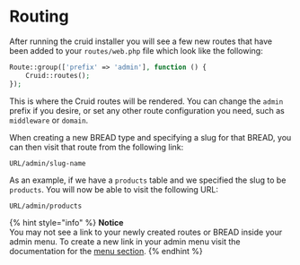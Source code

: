 # Routing

After running the cruid installer you will see a few new routes that have been added to your `routes/web.php` file which look like the following:

```php
Route::group(['prefix' => 'admin'], function () {
    Cruid::routes();
});
```

This is where the Cruid routes will be rendered. You can change the `admin` prefix if you desire, or set any other route configuration you need, such as `middleware` or `domain`.

When creating a new BREAD type and specifying a slug for that BREAD, you can then visit that route from the following link:

```text
URL/admin/slug-name
```

As an example, if we have a `products` table and we specified the slug to be `products`. You will now be able to visit the following URL:

```text
URL/admin/products
```

{% hint style="info" %}
**Notice**  
You may not see a link to your newly created routes or BREAD inside your admin menu. To create a new link in your admin menu visit the documentation for the [menu section](menus-and-menu-builder.md).
{% endhint %}

